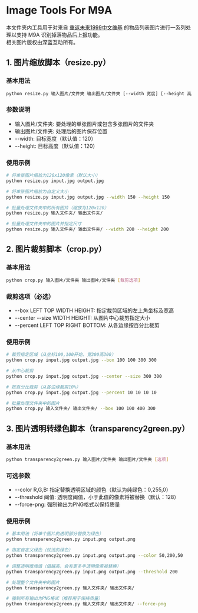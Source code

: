 # Image Tools For M9A

本文件夹内工具用于对来自 [重返未来1999中文维基](https://res1999.huijiwiki.com/) 的物品列表图片进行一系列处理以支持 M9A 识别掉落物品后上报功能。  
相关图片版权由深蓝互动所有。

<!-- markdownlint-disable MD024 -->

## 1. 图片缩放脚本（resize.py）

### 基本用法

```bash
python resize.py 输入图片/文件夹 输出图片/文件夹 [--width 宽度] [--height 高度]
```

### 参数说明

- 输入图片/文件夹: 要处理的单张图片或包含多张图片的文件夹
- 输出图片/文件夹: 处理后的图片保存位置
- --width: 目标宽度（默认值：120）
- --height: 目标高度（默认值：120）

### 使用示例

```bash
# 将单张图片缩放为120x120像素（默认大小）
python resize.py input.jpg output.jpg

# 将单张图片缩放为自定义大小
python resize.py input.jpg output.jpg --width 150 --height 150

# 批量处理文件夹中的所有图片（缩放为120x120）
python resize.py 输入文件夹/ 输出文件夹/

# 批量处理文件夹中的图片并指定尺寸
python resize.py 输入文件夹/ 输出文件夹/ --width 200 --height 200
```

## 2. 图片裁剪脚本（crop.py）

### 基本用法

```bash
python crop.py 输入图片/文件夹 输出图片/文件夹 [裁剪选项]
```

### 裁剪选项（必选）

- --box LEFT TOP WIDTH HEIGHT: 指定裁剪区域的左上角坐标及宽高
- --center --size WIDTH HEIGHT: 从图片中心裁剪指定大小
- --percent LEFT TOP RIGHT BOTTOM: 从各边缘按百分比裁剪

### 使用示例

```bash
# 裁剪指定区域（从坐标100,100开始，宽300高300）
python crop.py input.jpg output.jpg --box 100 100 300 300

# 从中心裁剪
python crop.py input.jpg output.jpg --center --size 300 300

# 按百分比裁剪（从各边缘裁剪10%）
python crop.py input.jpg output.jpg --percent 10 10 10 10

# 批量处理文件夹中的图片
python crop.py 输入文件夹/ 输出文件夹/ --box 100 100 400 300
```

## 3. 图片透明转绿色脚本（transparency2green.py）

### 基本用法

```bash
python transparency2green.py 输入图片/文件夹 输出图片/文件夹 [选项]
```

### 可选参数

- --color R,G,B: 指定替换透明区域的颜色（默认为纯绿色：0,255,0）
- --threshold 阈值: 透明度阈值，小于此值的像素将被替换（默认：128）
- --force-png: 强制输出为PNG格式以保持质量

### 使用示例

```bash
# 基本用法（将单个图片的透明部分替换为绿色）
python transparency2green.py input.png output.png

# 指定自定义绿色（较浅的绿色）
python transparency2green.py input.png output.png --color 50,200,50

# 调整透明度阈值（值越高，会有更多半透明像素被替换）
python transparency2green.py input.png output.png --threshold 200

# 处理整个文件夹中的图片
python transparency2green.py 输入文件夹/ 输出文件夹/

# 强制所有输出为PNG格式（推荐用于保持质量）
python transparency2green.py 输入文件夹/ 输出文件夹/ --force-png
```
